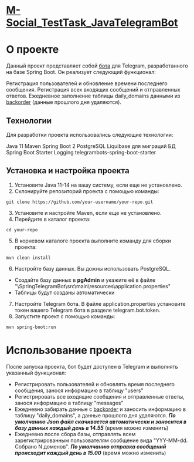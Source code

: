 # [M-Social_TestTask_JavaTelegramBot](https://t.me/SpringBoot2_Telegram_Bot)


 # О проекте
 
Данный проект представляет собой [бота](https://t.me/SpringBoot2_Telegram_Bot) для Telegram, разработанного на базе Spring Boot. Он реализует следующий функционал:

Регистрация пользователей и обновление времени последнего сообщения.
Регистрация всех входящих сообщений и отправленных ответов.
Ежедневное заполнение таблицы daily_domains данными из [backorder](https://backorder.ru/json/?order=desc&expired=1&by=hotness&page=1&items=50) (данные прошлого дня удаляются).

## Технологии

Для разработки проекта использовались следующие технологии:

Java 11
Maven
Spring Boot 2
PostgreSQL
Liquibase для миграций БД
Spring Boot Starter Logging
telegrambots-spring-boot-starter

## Установка и настройка проекта

1. Установите Java 11-14 на вашу систему, если еще не установлено.
2. Склонируйте репозиторий проекта с помощью команды:

`git clone https://github.com/your-username/your-repo.git`

3. Установите и настройте Maven, если еще не установлено.
4. Перейдите в каталог проекта:

`cd your-repo`

5. В корневом каталоге проекта выполните команду для сборки проекта:

`mvn clean install`

6. Настройте базу данных. Вы дожны использовать PostgreSQL.
* Создайте базу данных в **pgAdmin** и укажите её в файле "\SpringTelegramBot\src\main\resources\application.properties"
* Таблицы будут созданы автоматически
  
7. Настройте Telegram бота. В файле application.properties установите токен вашего Telegram бота в разделе telegram.bot.token.
8. Запустите проект с помощью команды:

`mvn spring-boot:run`

# Использование проекта

После запуска проекта, бот будет доступен в Telegram и выполнять указанный функционал:

* Регистрировать пользователей и обновлять время последнего сообщения, занося информацию в таблицу "users"
* Регистрировать все входящие сообщения и отправленные ответы, занося информацию в таблицу "messages"
* Ежедневно забирать данные с [backorder](https://backorder.ru/json/?order=desc&expired=1&by=hotness&page=1&items=50) и заносить информацию в таблицу "daily_domains", а данные прошлого дня удаляются. ***По умолчанию Json файл скачивается автоматически и заносится в базу данных каждый день в 14.55*** (время можно изменить)
* Ежедневно после сбора базы, отправлять всем зарегистрированным пользователям сообщение вида "YYY-MM-dd. Собрано N доменов". ***По умолчанию отправка сообщений происходит каждый день в 15.00*** (время можно изменить)


